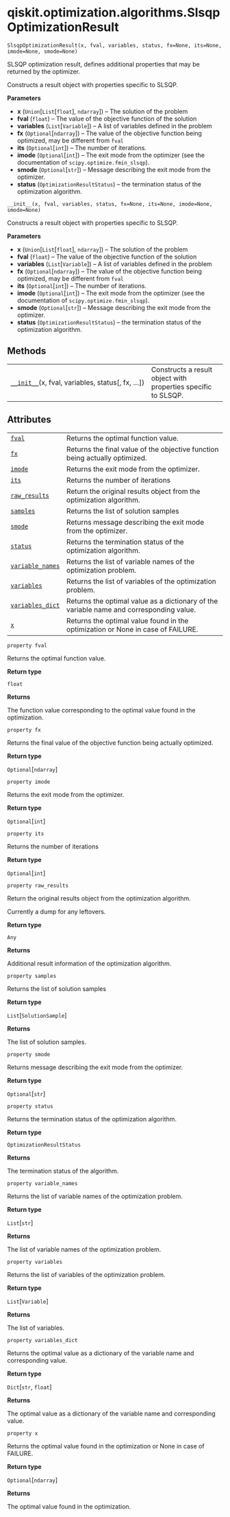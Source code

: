 # qiskit.optimization.algorithms.SlsqpOptimizationResult

<span id="undefined" />

`SlsqpOptimizationResult(x, fval, variables, status, fx=None, its=None, imode=None, smode=None)`

SLSQP optimization result, defines additional properties that may be returned by the optimizer.

Constructs a result object with properties specific to SLSQP.

**Parameters**

*   **x** (`Union`\[`List`\[`float`], `ndarray`]) – The solution of the problem
*   **fval** (`float`) – The value of the objective function of the solution
*   **variables** (`List`\[`Variable`]) – A list of variables defined in the problem
*   **fx** (`Optional`\[`ndarray`]) – The value of the objective function being optimized, may be different from `fval`
*   **its** (`Optional`\[`int`]) – The number of iterations.
*   **imode** (`Optional`\[`int`]) – The exit mode from the optimizer (see the documentation of `scipy.optimize.fmin_slsqp`).
*   **smode** (`Optional`\[`str`]) – Message describing the exit mode from the optimizer.
*   **status** (`OptimizationResultStatus`) – the termination status of the optimization algorithm.

<span id="undefined" />

`__init__(x, fval, variables, status, fx=None, its=None, imode=None, smode=None)`

Constructs a result object with properties specific to SLSQP.

**Parameters**

*   **x** (`Union`\[`List`\[`float`], `ndarray`]) – The solution of the problem
*   **fval** (`float`) – The value of the objective function of the solution
*   **variables** (`List`\[`Variable`]) – A list of variables defined in the problem
*   **fx** (`Optional`\[`ndarray`]) – The value of the objective function being optimized, may be different from `fval`
*   **its** (`Optional`\[`int`]) – The number of iterations.
*   **imode** (`Optional`\[`int`]) – The exit mode from the optimizer (see the documentation of `scipy.optimize.fmin_slsqp`).
*   **smode** (`Optional`\[`str`]) – Message describing the exit mode from the optimizer.
*   **status** (`OptimizationResultStatus`) – the termination status of the optimization algorithm.

## Methods

|                                                                                                                                                                                        |                                                               |
| -------------------------------------------------------------------------------------------------------------------------------------------------------------------------------------- | ------------------------------------------------------------- |
| [`__init__`](#qiskit.optimization.algorithms.SlsqpOptimizationResult.__init__ "qiskit.optimization.algorithms.SlsqpOptimizationResult.__init__")(x, fval, variables, status\[, fx, …]) | Constructs a result object with properties specific to SLSQP. |

## Attributes

|                                                                                                                                                                    |                                                                                         |
| ------------------------------------------------------------------------------------------------------------------------------------------------------------------ | --------------------------------------------------------------------------------------- |
| [`fval`](#qiskit.optimization.algorithms.SlsqpOptimizationResult.fval "qiskit.optimization.algorithms.SlsqpOptimizationResult.fval")                               | Returns the optimal function value.                                                     |
| [`fx`](#qiskit.optimization.algorithms.SlsqpOptimizationResult.fx "qiskit.optimization.algorithms.SlsqpOptimizationResult.fx")                                     | Returns the final value of the objective function being actually optimized.             |
| [`imode`](#qiskit.optimization.algorithms.SlsqpOptimizationResult.imode "qiskit.optimization.algorithms.SlsqpOptimizationResult.imode")                            | Returns the exit mode from the optimizer.                                               |
| [`its`](#qiskit.optimization.algorithms.SlsqpOptimizationResult.its "qiskit.optimization.algorithms.SlsqpOptimizationResult.its")                                  | Returns the number of iterations                                                        |
| [`raw_results`](#qiskit.optimization.algorithms.SlsqpOptimizationResult.raw_results "qiskit.optimization.algorithms.SlsqpOptimizationResult.raw_results")          | Return the original results object from the optimization algorithm.                     |
| [`samples`](#qiskit.optimization.algorithms.SlsqpOptimizationResult.samples "qiskit.optimization.algorithms.SlsqpOptimizationResult.samples")                      | Returns the list of solution samples                                                    |
| [`smode`](#qiskit.optimization.algorithms.SlsqpOptimizationResult.smode "qiskit.optimization.algorithms.SlsqpOptimizationResult.smode")                            | Returns message describing the exit mode from the optimizer.                            |
| [`status`](#qiskit.optimization.algorithms.SlsqpOptimizationResult.status "qiskit.optimization.algorithms.SlsqpOptimizationResult.status")                         | Returns the termination status of the optimization algorithm.                           |
| [`variable_names`](#qiskit.optimization.algorithms.SlsqpOptimizationResult.variable_names "qiskit.optimization.algorithms.SlsqpOptimizationResult.variable_names") | Returns the list of variable names of the optimization problem.                         |
| [`variables`](#qiskit.optimization.algorithms.SlsqpOptimizationResult.variables "qiskit.optimization.algorithms.SlsqpOptimizationResult.variables")                | Returns the list of variables of the optimization problem.                              |
| [`variables_dict`](#qiskit.optimization.algorithms.SlsqpOptimizationResult.variables_dict "qiskit.optimization.algorithms.SlsqpOptimizationResult.variables_dict") | Returns the optimal value as a dictionary of the variable name and corresponding value. |
| [`x`](#qiskit.optimization.algorithms.SlsqpOptimizationResult.x "qiskit.optimization.algorithms.SlsqpOptimizationResult.x")                                        | Returns the optimal value found in the optimization or None in case of FAILURE.         |

<span id="undefined" />

`property fval`

Returns the optimal function value.

**Return type**

`float`

**Returns**

The function value corresponding to the optimal value found in the optimization.

<span id="undefined" />

`property fx`

Returns the final value of the objective function being actually optimized.

**Return type**

`Optional`\[`ndarray`]

<span id="undefined" />

`property imode`

Returns the exit mode from the optimizer.

**Return type**

`Optional`\[`int`]

<span id="undefined" />

`property its`

Returns the number of iterations

**Return type**

`Optional`\[`int`]

<span id="undefined" />

`property raw_results`

Return the original results object from the optimization algorithm.

Currently a dump for any leftovers.

**Return type**

`Any`

**Returns**

Additional result information of the optimization algorithm.

<span id="undefined" />

`property samples`

Returns the list of solution samples

**Return type**

`List`\[`SolutionSample`]

**Returns**

The list of solution samples.

<span id="undefined" />

`property smode`

Returns message describing the exit mode from the optimizer.

**Return type**

`Optional`\[`str`]

<span id="undefined" />

`property status`

Returns the termination status of the optimization algorithm.

**Return type**

`OptimizationResultStatus`

**Returns**

The termination status of the algorithm.

<span id="undefined" />

`property variable_names`

Returns the list of variable names of the optimization problem.

**Return type**

`List`\[`str`]

**Returns**

The list of variable names of the optimization problem.

<span id="undefined" />

`property variables`

Returns the list of variables of the optimization problem.

**Return type**

`List`\[`Variable`]

**Returns**

The list of variables.

<span id="undefined" />

`property variables_dict`

Returns the optimal value as a dictionary of the variable name and corresponding value.

**Return type**

`Dict`\[`str`, `float`]

**Returns**

The optimal value as a dictionary of the variable name and corresponding value.

<span id="undefined" />

`property x`

Returns the optimal value found in the optimization or None in case of FAILURE.

**Return type**

`Optional`\[`ndarray`]

**Returns**

The optimal value found in the optimization.
